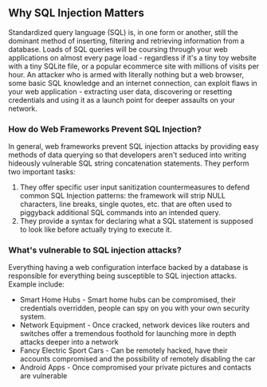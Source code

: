 ## Why SQL Injection Matters
Standardized query language (SQL) is, in one form or another, still the dominant method of inserting, filtering and retrieving information from a database. Loads of SQL queries will be coursing through your web applications on almost every page load - regardless if it's a tiny toy website with a tiny SQLite file, or a popular ecommerce site with millions of visits per hour.
An attacker who is armed with literally nothing but a web browser, some basic SQL knowledge and an internet connection, can exploit flaws in your web application - extracting user data, discovering or resetting credentials and using it as a launch point for deeper assaults on your network.

### How do Web Frameworks Prevent SQL Injection?
In general, web frameworks prevent SQL injection attacks by providing easy methods of data querying so that developers aren't seduced into writing hideously vulnerable SQL string concatenation statements.
They perform two important tasks:
1. They offer specific user input sanitization countermeasures to defend common SQL Injection patterns: the framework will strip NULL characters, line breaks, single quotes, etc. that are often used to piggyback additional SQL commands into an intended query.
2. They provide a syntax for declaring what a SQL statement is supposed to look like before actually trying to execute it.

### What's vulnerable to SQL injection attacks?
Everything having a web configuration interface backed by a database is responsible for everything being susceptible to SQL injection attacks.
Example include:
* Smart Home Hubs - Smart home hubs can be compromised, their credentials overridden, people can spy on you with your own security system.
* Network Equipment - Once cracked, network devices like routers and switches offer a tremendous foothold for launching more in depth attacks deeper into a network
* Fancy Electric Sport Cars - Can be remotely hacked, have their accounts compromised and the possibility of remotely disabling the car
* Android Apps - Once compromised your private pictures and contacts are vulnerable